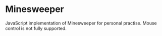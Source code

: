 # Minesweeper

JavaScript implementation of Minesweeper for personal practise. Mouse control is not fully supported.
